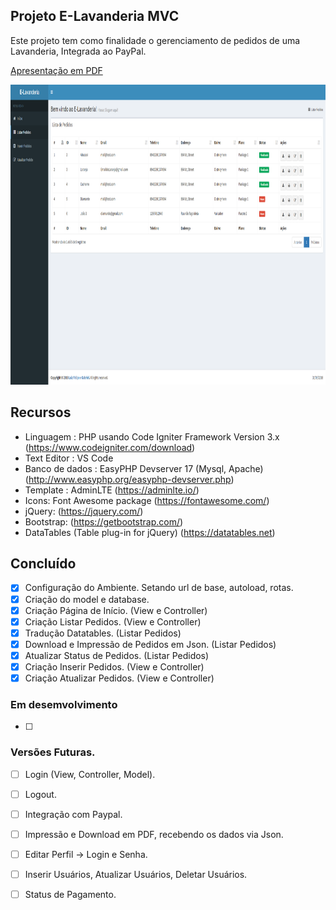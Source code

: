 ## Projeto E-Lavanderia MVC
Este projeto tem como finalidade o gerenciamento de pedidos de uma Lavanderia, Integrada ao PayPal.

[Apresentação em PDF](../master/src/outros/manual.pdf)

 <img width="960" height="480" src="https://raw.githubusercontent.com/LuizFelipeNeves/E-Lavanderia-MVC/master/src/imagens/1.PNG">

## Recursos
 * Linguagem : PHP usando Code Igniter Framework Version 3.x (https://www.codeigniter.com/download)
 * Text Editor : VS Code
 * Banco de dados : EasyPHP Devserver 17 (Mysql, Apache) (http://www.easyphp.org/easyphp-devserver.php)
 * Template : AdminLTE (https://adminlte.io/)
 * Icons: Font Awesome package (https://fontawesome.com/) 
 * jQuery: (https://jquery.com/)
 * Bootstrap: (https://getbootstrap.com/)
 * DataTables (Table plug-in for jQuery) (https://datatables.net)

## Concluído
 * [x] Configuração do Ambiente. Setando url de base, autoload, rotas.
 * [x] Criação do model e database.
 * [x] Criação Página de Início. (View e Controller)
 * [x] Criação Listar Pedidos. (View e Controller)
 * [x] Tradução Datatables. (Listar Pedidos)
 * [x] Download e Impressão de Pedidos em Json. (Listar Pedidos)
 * [x] Atualizar Status de Pedidos. (Listar Pedidos)
 * [x] Criação Inserir Pedidos. (View e Controller)
 * [x] Criação Atualizar Pedidos. (View e Controller)

 ### Em desemvolvimento
 * [ ]
	
 ### Versões Futuras.
 * [ ] Login (View, Controller, Model).
 * [ ] Logout.
 * [ ] Integração com Paypal.
 * [ ] Impressão e Download em PDF, recebendo os dados via Json.
 * [ ] Editar Perfil -> Login e Senha.
 * [ ] Inserir Usuários, Atualizar Usuários, Deletar Usuários.
 * [ ] Status de Pagamento.
 
 
